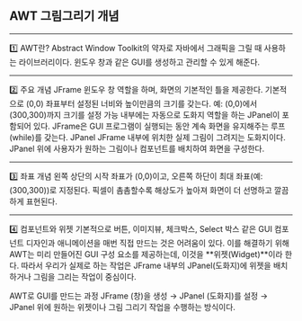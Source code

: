 ## AWT 그림그리기 개념
---
1️⃣ AWT란?
Abstract Window Toolkit의 약자로 자바에서 그래픽을 그릴 때 사용하는 라이브러리이다.
윈도우 창과 같은 GUI를 생성하고 관리할 수 있게 해준다.

---
2️⃣ 주요 개념
 JFrame
윈도우 창 역할을 하며, 화면의 기본적인 틀을 제공한다.
기본적으로 (0,0) 좌표부터 설정된 너비와 높이만큼의 크기를 갖는다.
예: (0,0)에서 (300,300)까지 크기를 설정 가능
내부에는 자동으로 도화지 역할을 하는 JPanel이 포함되어 있다.
JFrame은 GUI 프로그램이 실행되는 동안 계속 화면을 유지해주는 루프(while)를 갖는다.
 JPanel
JFrame 내부에 위치한 실제 그림이 그려지는 도화지이다.
JPanel 위에 사용자가 원하는 그림이나 컴포넌트를 배치하여 화면을 구성한다.


---
3️⃣ 좌표 개념
왼쪽 상단의 시작 좌표가 (0,0)이고, 오른쪽 하단이 최대 좌표(예: (300,300))로 지정된다.
픽셀이 촘촘할수록 해상도가 높아져 화면이 더 선명하고 깔끔하게 표현된다.

---
4️⃣ 컴포넌트와 위젯
기본적으로 버튼, 이미지뷰, 체크박스, Select 박스 같은 GUI 컴포넌트 디자인과 애니메이션을 매번 직접 만드는 것은 어려움이 있다.
이를 해결하기 위해 AWT는 미리 만들어진 GUI 구성 요소를 제공하는데, 이것을 **위젯(Widget)**이라 한다.
따라서 우리가 실제로 하는 작업은 JFrame 내부의 JPanel(도화지)에 위젯을 배치하거나 그림을 그리는 작업이 중심이다.

AWT로 GUI를 만드는 과정
JFrame (창)을 생성 → JPanel (도화지)를 설정 → JPanel 위에 원하는 위젯이나 그림 그리기 작업을 수행하는 방식이다.